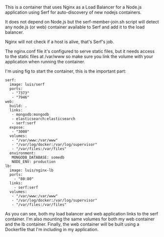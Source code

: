 This is a container that uses Nginx as a Load Balancer for a Node.js application using Serf for auto-discovery of new nodejs containers.

It does not depend on Node.js but the serf-member-join.sh script will detect any node.js (or web) container available to Serf and add it to the load balancer.

Nginx will not check if a host is alive, that's Serf's job.

The nginx.conf file it's configured to serve static files, but it needs access to the static files at /var/www so make sure you link the volume with your application when running the container.

I'm using fig to start the container, this is the important part:

	serf:
	  image: luis/serf
	  ports:
	   - "7373"
	   - "7946"
	web:
	  build: .
	  links:
	   - mongodb:mongodb
	   - elasticsearch:elasticsearch
	   - serf:serf
	  expose:
	   - "3000"
	  volumes:
	   - "/var/www:/var/www"
	   - "/var/log/docker:/var/log/supervisor"
	   - "/var/files:/var/files"
	  environment:
	   MONGODB_DATABASE: somedb
	   NODE_ENV: production
	lb:
	  image: luis/nginx-lb
	  ports:
	    - "80:80"
	  links:
	    - serf:serf
	  volumes:
	   - "/var/www:/var/www"
	   - "/var/log/docker:/var/log/supervisor"
	   - "/var/files:/var/files"

As you can see, both my load balancer and web application links to the serf container. I'm also mounting the same volumes for both my web container and the lb container. Finally, the web container will be built using a Dockerfile that I'm including in my application.